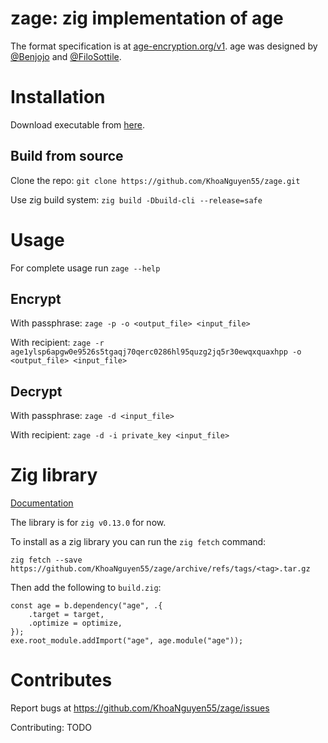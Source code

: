 # zage: zig implementation of age

The format specification is at [age-encryption.org/v1](https://age-encryption.org/v1). age was designed by [@Benjojo](https://benjojo.co.uk/) and [@FiloSottile](https://bsky.app/profile/did:plc:x2nsupeeo52oznrmplwapppl).

# Installation

Download executable from [here](https://github.com/KhoaNguyen55/zage/releases).

## Build from source

Clone the repo: `git clone https://github.com/KhoaNguyen55/zage.git`

Use zig build system: `zig build -Dbuild-cli --release=safe`

# Usage

For complete usage run `zage --help`

## Encrypt

With passphrase: `zage -p -o <output_file> <input_file>`

With recipient: `zage -r age1ylsp6apgw0e9526s5tgaqj70qerc0286hl95quzg2jq5r30ewqxquaxhpp -o <output_file> <input_file>`

## Decrypt 

With passphrase: `zage -d <input_file>`

With recipient: `zage -d -i private_key <input_file>`

# Zig library

[Documentation](https://khoanguyen55.github.io/zage/)

The library is for `zig v0.13.0` for now.

To install as a zig library you can run the `zig fetch` command:

```
zig fetch --save https://github.com/KhoaNguyen55/zage/archive/refs/tags/<tag>.tar.gz
```

Then add the following to `build.zig`:

```
const age = b.dependency("age", .{
    .target = target,
    .optimize = optimize,
});
exe.root_module.addImport("age", age.module("age"));
```

# Contributes

Report bugs at https://github.com/KhoaNguyen55/zage/issues

Contributing: TODO
